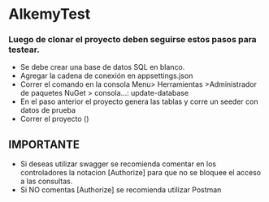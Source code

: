 # AlkemyTest

### Luego de clonar el proyecto deben seguirse estos pasos para testear.

* Se debe crear una base de datos SQL en blanco.
* Agregar la cadena de conexión en appsettings.json
* Correr el comando en la consola Menu> Herramientas >Administrador de paquetes NuGet > consola...:  update-database
* En el paso anterior el proyecto genera las tablas y corre un seeder con datos de prueba
* Correr el proyecto ()


## IMPORTANTE
* Si deseas utilizar swagger se recomienda comentar en los controladores la notacion [Authorize] para que no se bloquee el acceso a las consultas.
* Si NO comentas [Authorize] se recomienda utilizar Postman
 
